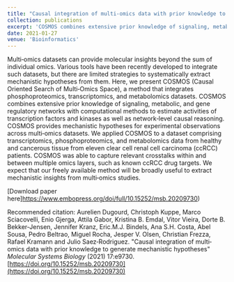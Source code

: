 ```yaml
---
title: "Causal integration of multi‐omics data with prior knowledge to generate mechanistic hypotheses"
collection: publications
excerpt: 'COSMOS combines extensive prior knowledge of signaling, metabolic, and gene regulatory networks with computational methods to estimate activities of transcription factors and kinases as well as network‐level causal reasoning.'
date: 2021-01-27
venue: 'Bioinformatics'
---
```

Multi‐omics datasets can provide molecular insights beyond the sum of individual omics. Various tools have been recently developed to integrate such datasets, but there are limited strategies to systematically extract mechanistic hypotheses from them. Here, we present COSMOS (Causal Oriented Search of Multi‐Omics Space), a method that integrates phosphoproteomics, transcriptomics, and metabolomics datasets. COSMOS combines extensive prior knowledge of signaling, metabolic, and gene regulatory networks with computational methods to estimate activities of transcription factors and kinases as well as network‐level causal reasoning. COSMOS provides mechanistic hypotheses for experimental observations across multi‐omics datasets. We applied COSMOS to a dataset comprising transcriptomics, phosphoproteomics, and metabolomics data from healthy and cancerous tissue from eleven clear cell renal cell carcinoma (ccRCC) patients. COSMOS was able to capture relevant crosstalks within and between multiple omics layers, such as known ccRCC drug targets. We expect that our freely available method will be broadly useful to extract mechanistic insights from multi‐omics studies.

[Download paper here]https://www.embopress.org/doi/full/10.15252/msb.20209730)

Recommended citation: Aurelien Dugourd, Christoph Kuppe, Marco Sciacovelli, Enio Gjerga, Attila Gabor, Kristina B. Emdal, Vitor Vieira, Dorte B. Bekker‐Jensen, Jennifer Kranz, Eric.M.J. Bindels, Ana S.H. Costa, Abel Sousa, Pedro Beltrao, Miguel Rocha, Jesper V. Olsen, Christian Frezza, Rafael Kramann and Julio Saez‐Rodriguez. "Causal integration of multi‐omics data with prior knowledge to generate mechanistic hypotheses" _Molecular Systems Biology_ (2021) 17:e9730. [https://doi.org/10.15252/msb.20209730](https://doi.org/10.15252/msb.20209730)
